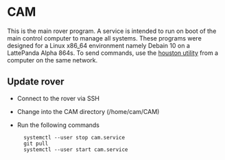 # CAM
This is the main rover program. A service is intended to run on boot of the main control computer to manage all systems. These programs were designed for a Linux x86_64 environment namely Debain 10 on a LattePanda Alpha 864s. To send commands, use the [houston utility](https://github.com/CSU-NASA-RMC/houston) from a computer on the same network.

## Update rover
* Connect to the rover via SSH
* Change into the CAM directory (/home/cam/CAM)
* Run the following commands

        systemctl --user stop cam.service
        git pull
        systemctl --user start cam.service
